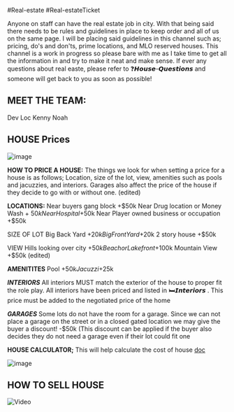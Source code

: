 #Real-estate #Real-estateTicket



Anyone on staff can have the real estate job in city. With that being said there needs to be rules and guidelines in place to keep order and all of us on the same page. I will be placing said guidelines in this channel such as; pricing, do's and don'ts, prime locations, and MLO reserved houses. This channel is a work in progress so please bare with me as I take time to get all the information in and try to make it neat and make sense. If ever any questions about real easte, please refer to  ❓𝙃𝙤𝙪𝙨𝙚-𝙌𝙪𝙚𝙨𝙩𝙞𝙤𝙣𝙨 and someone will get back to you as soon as possible!



## **MEET THE  TEAM:**
Dev Loc
Kenny 
Noah
## **HOUSE Price**s

![image](https://media.discordapp.net/attachments/939305578054942720/1243689282816708618/3.5_real_estate_map.png?ex=6737c867&is=673676e7&hm=30bee0774b43e35caa9a5142e9b83a2502066e0535f5ca6d108a40c98660bffe&=&format=webp&quality=lossless)

**HOW TO PRICE A HOUSE:** 
The things we look for when setting a price for a house is as follows; Location, size of the lot, view, amenities such as pools and jacuzzies, and interiors. Garages also affect the price of the house if they decide to go with or without one. (edited)

**LOCATIONS:**
Near buyers gang block +$50k 
Near Drug location or Money Wash + $50k 
Near Hospital +$50k 
Near Player owned business or occupation +$50k
  
SIZE OF LOT
Big Back Yard +$20k 
Big Front Yard +$20k 
2 story house +$50k 

VIEW
Hills looking over city +$50k 
Beach or Lake front +$100k 
Mountain View +$50k (edited)

**AMENITITES**
Pool +$50k 
Jacuzzi +$25k

_**INTERIORS**_ All interiors MUST match the exterior of the house to proper fit the role play. All interiors have been priced and listed in ⁠🛏𝙄𝙣𝙩𝙚𝙧𝙞𝙤𝙧𝙨 . This price must be added to the negotiated price of the home

_**GARAGES**_
Some lots do not have the room for a garage. Since we can not place a garage on the street or in a closed gated location we may give the buyer a discount! -$50k (This discount can be applied if the buyer also decides they do not need a garage even if their lot could fit one

**HOUSE CALCULATOR;** This will help calculate the cost of house
[doc](https://docs.google.com/spreadsheets/d/1VZDKlHYIFA420aLZst2J3rK4O_e0wRUy89lUnIElnqs/edit?gid=549585124#gid=549585124)



![image](https://cdn.discordapp.com/attachments/1263546255900934275/1263552887150084126/ImageToStl.com_revampedmloandrealestatemappt3edited.jpg?ex=67378953&is=673637d3&hm=03138f69b412889154e7d9937d973faeec1482c049266ee4ac307873fbd4e08a&)

## **HOW TO SELL HOUSE**

![Video](https://youtu.be/nuOko_SSj1Y)